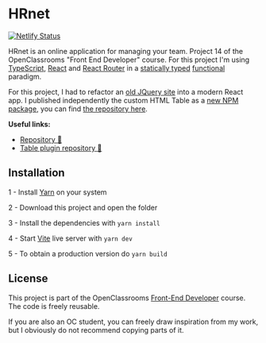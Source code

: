 # HRnet

[![Netlify Status](https://api.netlify.com/api/v1/badges/c95e273f-651f-4d7f-a5c1-2a57c025de00/deploy-status)](https://app.netlify.com/sites/youthful-ardinghelli-747829/deploys)

HRnet is an online application for managing your team. Project 14 of the OpenClassrooms "Front End Developer" course. For this project I'm using [TypeScript](https://www.typescriptlang.org/), [React](https://reactjs.org/) and [React Router](https://reactrouter.com/) in a [statically typed](https://fr.wikipedia.org/wiki/Typage_statique) [functional](https://en.wikipedia.org/wiki/Functional_programming) paradigm.

For this project, I had to refactor an [old JQuery site](https://github.com/OpenClassrooms-Student-Center/P12_Front-end) into a modern React app. I published independently the custom HTML Table as a [new NPM package](https://www.npmjs.com/package/@goulvenc/typescript-table), you can find [the repository here](https://github.com/GoulvenC/GoulvenClech_14_101221).

**Useful links:**

- [Repository 📖](https://github.com/GoulvenC/GoulvenClech_14_101221_website)
- [Table plugin repository 📖](https://github.com/GoulvenC/GoulvenClech_14_101221)

## Installation

1 - Install [Yarn](https://yarnpkg.com/) on your system

2 - Download this project and open the folder

3 - Install the dependencies with `yarn install`

4 - Start [Vite](https://vitejs.dev/) live server with `yarn dev`

5 - To obtain a production version do `yarn build`

## License

This project is part of the OpenClassrooms [Front-End Developer](https://openclassrooms.com/fr/paths/314-developpeur-front-end) course. The code is freely reusable.

If you are also an OC student, you can freely draw inspiration from my work, but I obviously do not recommend copying parts of it.
